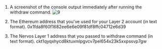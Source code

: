1. A screenshot of the console output immediately after running the withdraw command.
![9](https://user-images.githubusercontent.com/72917728/129071641-f89502a5-d2c2-4216-bfa5-c13d76197538.PNG)

2. The Ethereum address that you've used for your Layer 2 account (in text format).
0x1fda8f60f1682ee6e6e09f81df8ffc04712e6d39
3. The Nervos Layer 1 address that you passed to withdraw command (in text format).
ckt1qyqxhycd8ktuxmlpgvcv7pel654x23k5xxpssvp7gw
